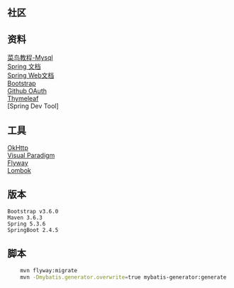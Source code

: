 ## 社区

## 资料
[菜鸟教程-Mysql](https://www.runoob.com/mysql/mysql-tutorial.html)  
[Spring 文档](https://spring.io/guides)  
[Spring Web文档](https://spring.io/guides/serving-web-content/)  
[Bootstrap](https://v4.bootcss.com/docs/getting-started/)  
[Github OAuth](https://docs.github.com/en/developers/apps/creating-an-oauth-app)  
[Thymeleaf](https://www.thymeleaf.org/doc/tutorials/3.0/usingthymeleaf.html)  
[Spring Dev Tool]  
## 工具
[OkHttp](https://square.github.io/okhttp/)  
[Visual Paradigm](http://www.visual-paradigm.com/)   
[Flyway](https://flywaydb.org/)  
[Lombok](https://projectlombok.org/)  
## 版本
    Bootstrap v3.6.0
    Maven 3.6.3
    Spring 5.3.6
    SpringBoot 2.4.5
## 脚本
```bash
    mvn flyway:migrate
    mvn -Dmybatis.generator.overwrite=true mybatis-generator:generate
```